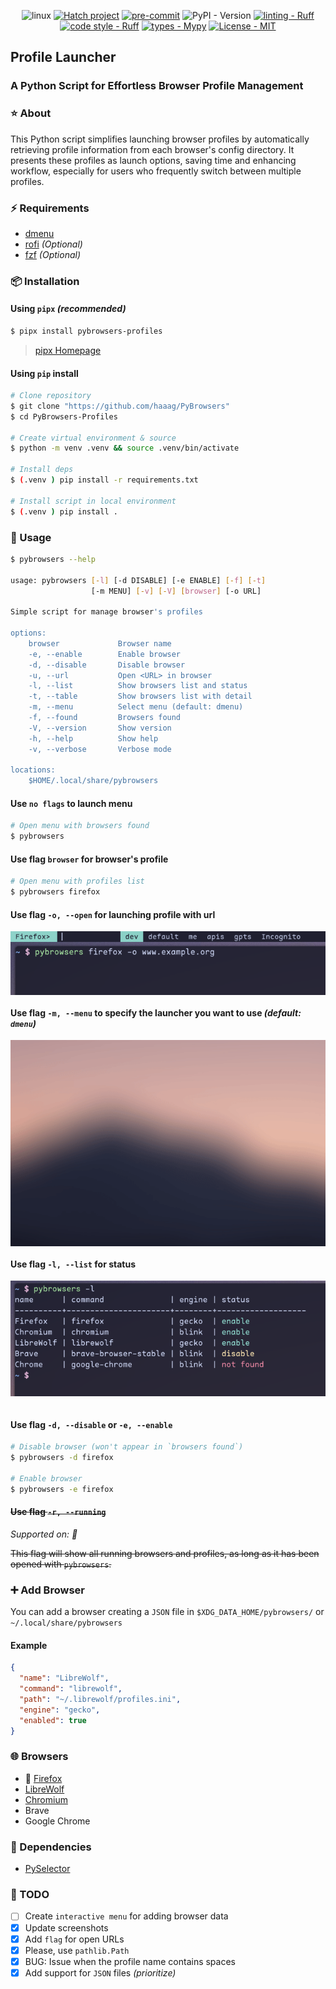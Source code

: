 <div align="center">

![linux](https://img.shields.io/badge/os-linux-blue?logo=linux)
[![Hatch project](https://img.shields.io/badge/%F0%9F%A5%9A-Hatch-4051b5.svg)](https://github.com/pypa/hatch)
[![pre-commit](https://img.shields.io/badge/pre--commit-enabled-brightgreen?logo=pre-commit)](https://github.com/pre-commit/pre-commit)
![PyPI - Version](https://img.shields.io/pypi/v/pybrowsers-profiles)
[![linting - Ruff](https://img.shields.io/endpoint?url=https://raw.githubusercontent.com/astral-sh/ruff/main/assets/badge/v2.json)](https://github.com/astral-sh/ruff)
[![code style - Ruff](https://img.shields.io/endpoint?url=https://raw.githubusercontent.com/astral-sh/ruff/main/assets/badge/format.json)](https://github.com/astral-sh/ruff)
[![types - Mypy](https://img.shields.io/badge/types-Mypy-blue.svg)](https://github.com/python/mypy)
[![License - MIT](https://img.shields.io/badge/license-MIT-9400d3.svg)](https://spdx.org/licenses/)

</div>

## Profile Launcher

### A Python Script for Effortless Browser Profile Management

### ⭐ About

This Python script simplifies launching browser profiles by automatically retrieving profile information from each browser's config directory. It presents these profiles as launch options, saving time and enhancing workflow, especially for users who frequently switch between multiple profiles.

### ⚡️ Requirements

- [dmenu](https://tools.suckless.org/dmenu/)
- [rofi](https://github.com/davatorium/rofi) _(Optional)_
- [fzf](https://github.com/junegunn/fzf) _(Optional)_

### 📦 Installation

#### Using `pipx` _(recommended)_

```bash
$ pipx install pybrowsers-profiles
```

> [pipx Homepage](https://github.com/pypa/pipx)

#### Using `pip` install

```bash
# Clone repository
$ git clone "https://github.com/haaag/PyBrowsers"
$ cd PyBrowsers-Profiles

# Create virtual environment & source
$ python -m venv .venv && source .venv/bin/activate

# Install deps
$ (.venv ) pip install -r requirements.txt

# Install script in local environment
$ (.venv ) pip install .
```

### 🚀 Usage

```bash
$ pybrowsers --help

usage: pybrowsers [-l] [-d DISABLE] [-e ENABLE] [-f] [-t]
                  [-m MENU] [-v] [-V] [browser] [-o URL]

Simple script for manage browser's profiles

options:
    browser             Browser name
    -e, --enable        Enable browser
    -d, --disable       Disable browser
    -u, --url           Open <URL> in browser
    -l, --list          Show browsers list and status
    -t, --table         Show browsers list with detail
    -m, --menu          Select menu (default: dmenu)
    -f, --found         Browsers found
    -V, --version       Show version
    -h, --help          Show help
    -v, --verbose       Verbose mode

locations:
    $HOME/.local/share/pybrowsers
```

#### Use `no flags` to launch menu

```bash
# Open menu with browsers found
$ pybrowsers
```

#### Use flag `browser` for browser's profile

```bash
# Open menu with profiles list
$ pybrowsers firefox
```

#### Use flag `-o, --open` for launching profile with url

<div align="left">
  <img align="center" src="assets/flag-open-with-browser.png">
</div>

#### Use flag `-m, --menu` to specify the launcher you want to use _(default: `dmenu`)_

<div align="left">
  <img align="center" src="assets/flag-rofi-dark.gif">
</div>

#### Use flag `-l, --list` for status

<div align="left">
  <img align="center" src="assets/flag-list.png">
</div>
<br>

#### Use flag `-d, --disable` or `-e, --enable`

```bash
# Disable browser (won't appear in `browsers found`)
$ pybrowsers -d firefox

# Enable browser
$ pybrowsers -e firefox
```

#### ~~Use flag `-r, --running`~~

~~<p><em>Supported on: 🦊</em></p>~~

~~This flag will show all running browsers and profiles, as long as it has been
opened with `pybrowsers`.~~

### ➕ Add Browser

You can add a browser creating a `JSON` file in `$XDG_DATA_HOME/pybrowsers/` or
`~/.local/share/pybrowsers`

#### Example

```json
{
  "name": "LibreWolf",
  "command": "librewolf",
  "path": "~/.librewolf/profiles.ini",
  "engine": "gecko",
  "enabled": true
}
```

### 🌐 Browsers

- 🦊 [Firefox](https://www.mozilla.org/firefox/download/thanks/)
- [LibreWolf](https://librewolf.net/)
- [Chromium](https://www.chromium.org/getting-involved/download-chromium/)
- Brave
- Google Chrome

### 🧰 Dependencies

- [PySelector](https://pypi.org/project/pyselector/)

### 🧰 TODO

- [ ] Create `interactive menu` for adding browser data
- [x] Update screenshots
- [x] Add `flag` for open URLs
- [x] Please, use `pathlib.Path`
- [x] BUG: Issue when the profile name contains spaces
- [x] Add support for `JSON` files _(prioritize)_
